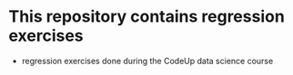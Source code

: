 # This repository contains regression exercises
- regression exercises done during the CodeUp data science course
